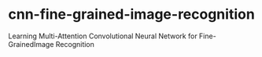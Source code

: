 # cnn-fine-grained-image-recognition
Learning Multi-Attention Convolutional Neural Network for Fine-GrainedImage Recognition
